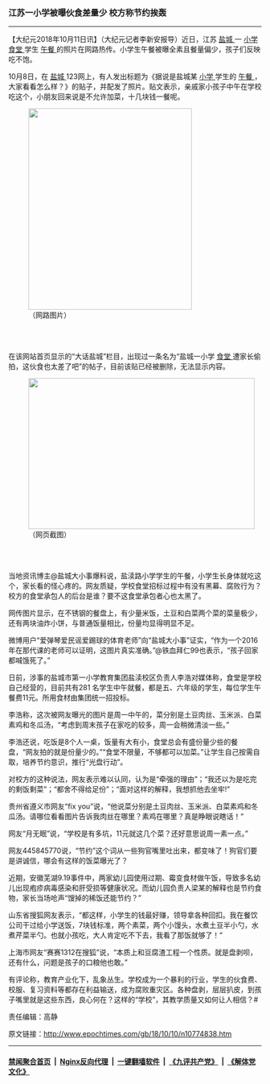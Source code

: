 ### 江苏一小学被曝伙食差量少 校方称节约挨轰
------------------------

<p>
 【大纪元2018年10月11日讯】（大纪元记者李新安报导）近日，江苏
 <a href="http://www.epochtimes.com/gb/tag/%E7%9B%90%E5%9F%8E.html">
  盐城
 </a>
 一
 <a href="http://www.epochtimes.com/gb/tag/%E5%B0%8F%E5%AD%A6.html">
  小学
 </a>
 <a href="http://www.epochtimes.com/gb/tag/%E9%A3%9F%E5%A0%82.html">
  食堂
 </a>
 学生
 <a href="http://www.epochtimes.com/gb/tag/%E5%8D%88%E9%A4%90.html">
  午餐
 </a>
 的照片在网路热传。小学生午餐被曝全素且餐量偏少，孩子们反映吃不饱。
</p>
<p>
 10月8日，在
 <a href="http://www.epochtimes.com/gb/tag/%E7%9B%90%E5%9F%8E.html">
  盐城
 </a>
 123网上，有人发出标题为《据说是盐城某
 <a href="http://www.epochtimes.com/gb/tag/%E5%B0%8F%E5%AD%A6.html">
  小学
 </a>
 学生的
 <a href="http://www.epochtimes.com/gb/tag/%E5%8D%88%E9%A4%90.html">
  午餐
 </a>
 ，大家看看怎么样？》的贴子，并配发了照片。贴文表示，亲戚家小孩子中午在学校吃这个，小朋友回来说是不允许加菜，十几块钱一餐呢。
</p>
<figure class="wp-caption aligncenter" id="attachment_10774847" style="width: 325px">
 <a href="http://i.epochtimes.com/assets/uploads/2018/10/e73d26d8gy1fw19mmk52zj20jz0om76b_meitu_1.jpg">
  <img alt="" class="wp-image-10774847 size-medium_vertical" height="400" src="http://i.epochtimes.com/assets/uploads/2018/10/e73d26d8gy1fw19mmk52zj20jz0om76b_meitu_1-325x400.jpg" width="325"/>
 </a>
 <br/><figcaption class="wp-caption-text">
  （网路图片）
 </figcaption><br/>
</figure><br/>
<p>
 在该网站首页显示的“大话盐城”栏目，出现过一条名为“盐城一小学
 <a href="http://www.epochtimes.com/gb/tag/%E9%A3%9F%E5%A0%82.html">
  食堂
 </a>
 遭家长偷拍，这伙食也太差了吧”的帖子，目前该贴已经被删除，无法显示内容。
</p>
<figure class="wp-caption aligncenter" id="attachment_10774858" style="width: 450px">
 <a href="http://i.epochtimes.com/assets/uploads/2018/10/000_meitu_2.jpg">
  <img alt="" class="wp-image-10774858 size-medium" height="300" src="http://i.epochtimes.com/assets/uploads/2018/10/000_meitu_2-450x300.jpg" width="450"/>
 </a>
 <br/><figcaption class="wp-caption-text">
  （网页截图）
 </figcaption><br/>
</figure><br/>
<p>
 当地资讯博主@盐城大小事爆料说，盐渎路小学学生的午餐，小学生长身体就吃这个，家长看的怪心疼的。网友质疑，学校食堂招标过程中有没有黑幕、腐败行为？校方的食堂承包人的后台是谁？要不这食堂承包者心也太黑了。
</p>
<p>
 网传图片显示，在不锈钢的餐盘上，有少量米饭，土豆和白菜两个菜的菜量极少，还有两块油炸小饼，与普通饭量相比，份量均显得明显不足。
</p>
<p>
 微博用户“爱弹琴爱民谣爱踢球的体育老师”向“盐城大小事”证实，“作为一个2016年在那代课的老师可以证明，这图片真实准确。”@铁血拜仁99也表示，“孩子回家都喊饿死了。”
</p>
<p>
 日前，涉事的盐城市第一小学教育集团盐渎校区负责人李浩对媒体称，食堂是学校自己经营的，目前共有281 名学生中午就餐，都是五、六年级的学生，每位学生午餐费11元。所用食材由集团统一招投标。
</p>
<p>
 李浩称，这次被网友曝光的图片是周一中午的，菜分别是土豆肉丝、玉米派、白菜素鸡和冬瓜汤，“考虑到周末孩子在家吃的较多，周一会稍微清淡一些。”
</p>
<p>
 李浩还说，吃饭是8个人一桌，饭量有大有小，食堂总会有盛份量少些的餐盘，“网友拍的就是份量少的。”“食堂不限量，不够都可以加菜。”让学生自己按需自取，培养节约意识，推行“光盘行动”。
</p>
<p>
 对校方的这种说法，网友表示难以认同，认为是“牵强的理由”；“我还以为是吃完的剩饭剩菜”；“都舍不得给足份”；“面对这样的解释，我想抓他去坐牢!”
</p>
<p>
 贵州省遵义市网友“fix you”说，“他说菜分别是土豆肉丝、玉米派、白菜素鸡和冬瓜汤。请哪位看看图片告诉我肉丝在哪里？素鸡在哪里？真是睁眼说瞎话！”
</p>
<p>
 网友“月无眠”说，“学校是有多坑，11元就这几个菜？还好意思说周一素一点。”
</p>
<p>
 网友445845770说，“节约”这个词从一些狗官嘴里吐出来，都变味了！狗官们要是讲诚信，哪会有这样的饭菜曝光了？
</p>
<p>
 近期，安徽芜湖9.19事件中，两家幼儿园使用过期、霉变食材做午饭，导致多名幼儿出现疱疹病毒感染和肝受损等健康状况。而幼儿园负责人梁某的解释也是节约食物，家长当场呛声“馊掉的稀饭还能节约？”
</p>
<p>
 山东省搜狐网友表示，“都这样，小学生的钱最好赚，领导拿各种回扣。我在餐饮公司干过给小学送饭，7块钱标准，两个素菜，两个小馒头，水煮土豆半小勺，水煮芹菜半勺。也就小孩吃，大人肯定吃不下去，我看了那饭就够了！”
</p>
<p>
 上海市网友“赛赛1312在搜狐”说，“本质上和豆腐渣工程一个性质。就是盘剥呗，还有什么，问题是孩子的口粮他也敢。”
</p>
<p>
 有评论称，教育产业化下，乱象丛生。学校成为一个暴利的行业，学生的伙食费、校服、复习资料等都存在利益输送，成为腐败重灾区。各种盘剥，层层扒皮，到孩子嘴里就是这些东西，良心何在？这样的“学校”，其教学质量又如何让人相信？#
</p>
<p>
 责任编辑：高静
</p>

原文链接：http://www.epochtimes.com/gb/18/10/10/n10774838.htm


------------------------
#### [禁闻聚合首页](https://github.com/gfw-breaker/banned-news/blob/master/README.md) &nbsp;|&nbsp; [Nginx反向代理](https://github.com/gfw-breaker/open-proxy/blob/master/README.md) &nbsp;|&nbsp; [一键翻墙软件](https://github.com/gfw-breaker/nogfw/blob/master/README.md) &nbsp;|&nbsp; [《九评共产党》](https://github.com/gfw-breaker/9ping.md/blob/master/README.md#九评之一评共产党是什么) &nbsp;|&nbsp; [《解体党文化》](https://github.com/gfw-breaker/jtdwh.md/blob/master/README.md#绪论)